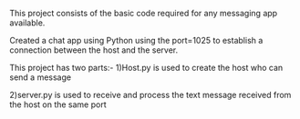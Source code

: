 This project consists of the basic code required for any messaging app available.

Created a chat app using Python using the port=1025 to establish a connection between the host and the server.

This project has two parts:-
1)Host.py is used to create the host who can send a message 

2)server.py is used to receive and process the text message received from the host on the same port
